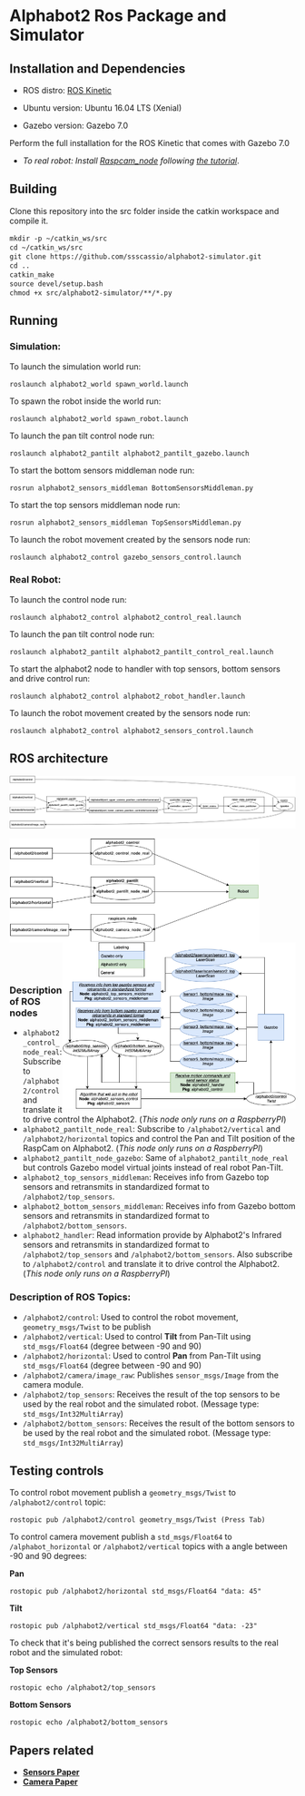 # Alphabot2 Ros Package and Simulator

## Installation and Dependencies

- ROS distro: [ROS Kinetic](http://wiki.ros.org/kinetic/Installation/Ubuntu)

- Ubuntu version: Ubuntu 16.04 LTS (Xenial)

- Gazebo version: Gazebo 7.0

Perform the full installation for the ROS Kinetic that comes with Gazebo 7.0

- _To real robot: Install [Raspcam_node](https://github.com/UbiquityRobotics/raspicam_node) following [the tutorial](https://github.com/UbiquityRobotics/raspicam_node#installation)_.

## Building

Clone this repository into the src folder inside the catkin workspace and compile it.

```
mkdir -p ~/catkin_ws/src
cd ~/catkin_ws/src
git clone https://github.com/ssscassio/alphabot2-simulator.git
cd ..
catkin_make
source devel/setup.bash
chmod +x src/alphabot2-simulator/**/*.py
```

## Running

### Simulation:

To launch the simulation world run:

```
roslaunch alphabot2_world spawn_world.launch
```

To spawn the robot inside the world run:

```
roslaunch alphabot2_world spawn_robot.launch
```

To launch the pan tilt control node run:

```
roslaunch alphabot2_pantilt alphabot2_pantilt_gazebo.launch
```

To start the bottom sensors middleman node run:

```
rosrun alphabot2_sensors_middleman BottomSensorsMiddleman.py
```

To start the top sensors middleman node run:

```
rosrun alphabot2_sensors_middleman TopSensorsMiddleman.py
```

To launch the robot movement created by the sensors node run:

```
roslaunch alphabot2_control gazebo_sensors_control.launch
```

### Real Robot:

To launch the control node run:

```
roslaunch alphabot2_control alphabot2_control_real.launch
```

To launch the pan tilt control node run:

```
roslaunch alphabot2_pantilt alphabot2_pantilt_control_real.launch
```

To start the alphabot2 node to handler with top sensors, bottom sensors and drive control run:

```
roslaunch alphabot2_control alphabot2_robot_handler.launch
```

To launch the robot movement created by the sensors node run:

```
roslaunch alphabot2_control alphabot2_sensors_control.launch
```

## ROS architecture

![Rosgraph for the simulation world](pictures/arch-gazebo.png)

<p align="center"> 
<img src="pictures/arch-real.png" align="left" width=440 alt="Rosgraph for real alphabot">
<img src="pictures/arch.png" align="right" width=410 alt="Rosgraph for sensors and control using sensors">
</p>
<br><br><br><br><br><br><br><br><br><br><br><br><br>

### Description of ROS nodes

- `alphabot2_control_node_real`: Subscribe to `/alphabot2/control` and translate it to drive control the Alphabot2. (_This node only runs on a RaspberryPI_)
- `alphabot2_pantilt_node_real`: Subscribe to `/alphabot2/vertical` and `/alphabot2/horizontal` topics and control the Pan and Tilt position of the RaspCam on Alphabot2. (_This node only runs on a RaspberryPI_)
- `alphabot2_pantilt_node_gazebo`: Same of `alphabot2_pantilt_node_real` but controls Gazebo model virtual joints instead of real robot Pan-Tilt.
- `alphabot2_top_sensors_middleman`: Receives info from Gazebo top sensors and retransmits in standardized format to `/alphabot2/top_sensors`.
- `alphabot2_bottom_sensors_middleman`: Receives info from Gazebo bottom sensors and retransmits in standardized format to `/alphabot2/bottom_sensors`.
- `alphabot2_handler`: Read information provide by Alphabot2's Infrared sensors and retransmits in standardized format to `/alphabot2/top_sensors` and `/alphabot2/bottom_sensors`. Also subscribe to `/alphabot2/control` and translate it to drive control the Alphabot2. (_This node only runs on a RaspberryPI_)

### Description of ROS Topics:

- `/alphabot2/control`: Used to control the robot movement, `geometry_msgs/Twist` to be publish
- `/alphabot2/vertical`: Used to control **Tilt** from Pan-Tilt using `std_msgs/Float64` (degree between -90 and 90)
- `/alphabot2/horizontal`: Used to control **Pan** from Pan-Tilt using `std_msgs/Float64` (degree between -90 and 90)
- `/alphabot2/camera/image_raw`: Publishes `sensor_msgs/Image` from the camera module.
- `/alphabot2/top_sensors`: Receives the result of the top sensors to be used by the real robot and the simulated robot. (Message type: `std_msgs/Int32MultiArray`)
- `/alphabot2/bottom_sensors`: Receives the result of the bottom sensors to be used by the real robot and the simulated robot. (Message type: `std_msgs/Int32MultiArray`)

## Testing controls

To control robot movement publish a `geometry_msgs/Twist` to `/alphabot2/control` topic:

```
rostopic pub /alphabot2/control geometry_msgs/Twist (Press Tab)
```

To control camera movement publish a `std_msgs/Float64` to `/alphabot_horizontal` or `/alphabot2/vertical` topics with a angle between -90 and 90 degrees:

**Pan**

```
rostopic pub /alphabot2/horizontal std_msgs/Float64 "data: 45"
```

**Tilt**

```
rostopic pub /alphabot2/vertical std_msgs/Float64 "data: -23"
```

To check that it's being published the correct sensors results to the real robot and the simulated robot:

**Top Sensors**

```
rostopic echo /alphabot2/top_sensors
```

**Bottom Sensors**

```
rostopic echo /alphabot2/bottom_sensors
```

## Papers related

- [**Sensors Paper**](https://github.com/ssscassio/alphabot2-simulator/blob/master/Report/Line_Following_and_Obstacle_Avoidance_behaviours_for_AlphaBot2_RPi___real_and_simulated.pdf)
- [**Camera Paper**](https://github.com/ssscassio/alphabot2-simulator/blob/master/Report/Development_of_AlphaBot2_Gazebo_simulator_for_RPi_camera.pdf)
